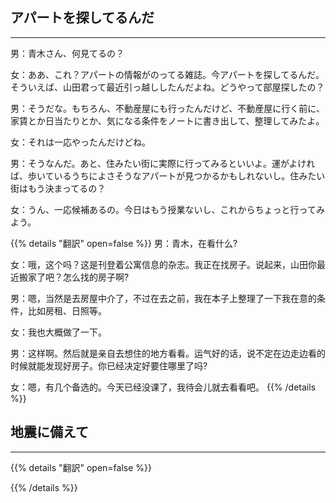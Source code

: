 ## アパートを探してるんだ
---
男：青木さん、何見てるの？

女：ああ、これ？アパートの情報がのってる雑誌。今アパートを探してるんだ。そういえば、山田君って最近引っ越ししたんだよね。どうやって部屋探したの？

男：そうだな。もちろん、不動産屋にも行ったんだけど、不動産屋に行く前に、家賃とか日当たりとか、気になる条件をノートに書き出して、整理してみたよ。

女：それは一応やったんだけどね。

男：そうなんだ。あと、住みたい街に実際に行ってみるといいよ。運がよければ、歩いているうちによさそうなアパートが見つかるかもしれないし。住みたい街はもう決まってるの？

女：うん、一応候補あるの。今日はもう授業ないし、これからちょっと行ってみよう。

{{% details "翻訳" open=false %}}
男：青木，在看什么?

女：哦，这个吗？这是刊登着公寓信息的杂志。我正在找房子。说起来，山田你最近搬家了吧？怎么找的房子啊?

男：嗯，当然是去房屋中介了，不过在去之前，我在本子上整理了一下我在意的条件，比如房租、日照等。

女：我也大概做了一下。

男：这样啊。然后就是亲自去想住的地方看看。运气好的话，说不定在边走边看的时候就能发现好房子。你已经决定好要住哪里了吗?

女：嗯，有几个备选的。今天已经没课了，我待会儿就去看看吧。
{{% /details %}}

## 地震に備えて
---


{{% details "翻訳" open=false %}}

{{% /details %}}
